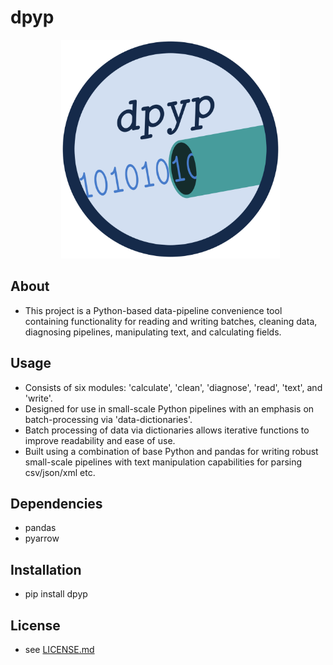 # **dpyp**

<p align = "center">
  <img src = "logo/dpyp_logo.png" alt = "image" width = "350" height = "350">
</p>

## About
- This project is a Python-based data-pipeline convenience tool containing functionality for reading and writing batches, cleaning data, diagnosing pipelines, manipulating text, and calculating fields.

## Usage
- Consists of six modules: 'calculate', 'clean', 'diagnose', 'read', 'text', and 'write'.
- Designed for use in small-scale Python pipelines with an emphasis on batch-processing via 'data-dictionaries'.
- Batch processing of data via dictionaries allows iterative functions to improve readability and ease of use.
- Built using a combination of base Python and pandas for writing robust small-scale pipelines with text manipulation capabilities for parsing csv/json/xml etc.

## Dependencies

- pandas
- pyarrow

## Installation

- pip install dpyp

## License

- see [LICENSE.md](LICENSE.md)